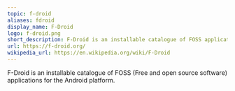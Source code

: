 ```yaml
---
topic: f-droid
aliases: fdroid
display_name: F-Droid
logo: f-droid.png
short_description: F-Droid is an installable catalogue of FOSS applications for the Android platform.
url: https://f-droid.org/
wikipedia_url: https://en.wikipedia.org/wiki/F-Droid
---
```

F-Droid is an installable catalogue of FOSS (Free and open source software) applications for the Android platform.
